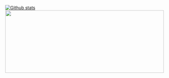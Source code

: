 [![Github stats](https://github-readme-stats.vercel.app/api?username=StefanMarAntonsson)](https://github.com/anuraghazra/github-readme-stats)
<img src="hhttps://github.com/StefanMarAntonsson/StefanMarAntonsson/blob/master/bg.svg" width="100%" height="200">
